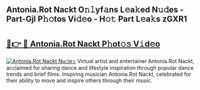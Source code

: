 ## Antonia.Rot Nackt O𝚗𝚕yf𝚊ns L𝚎a𝚔ed N𝚞𝚍es - Part-Gjl P𝚑𝚘tos Vi𝚍𝚎o - H𝚘𝚝 Part L𝚎a𝚔s zGXR1

# <h2><a href="http://kf7t52d.oniu.top/?m=Antonia.Rot+Nackt">🔗👉 🔴 Antonia.Rot Nackt P𝚑ot𝚘𝚜 V𝚒d𝚎o</a></h2>

[![Antonia.Rot Nackt Nu𝚍e𝚜](https://i.imgur.com/0qMVB7G.gif)](http://kf7t52d.oniu.top/?m=Antonia.Rot+Nackt)
Virtual artist and entertainer Antonia.Rot Nackt, acclaimed for sharing dance and lifestyle inspiration through popular dance trends and brief films. Inspiring musician Antonia.Rot Nackt, celebrated for their ability to move and inspire others through their music.  

